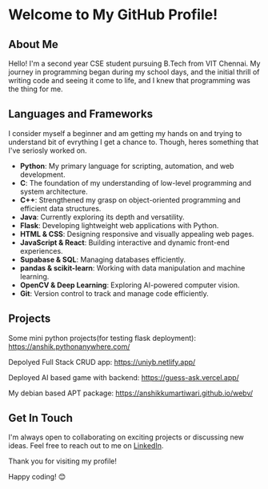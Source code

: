 # Welcome to My GitHub Profile!

## About Me

Hello! I'm a second year CSE student pursuing B.Tech from VIT Chennai. My journey in programming began during my school days, and the initial thrill of writing code and seeing it come to life, and I knew that programming was the thing for me.

## Languages and Frameworks

I consider myself a beginner and am getting my hands on and trying to understand bit of evrything I get a chance to. Though, heres something that I've seriosly worked on.

- **Python**: My primary language for scripting, automation, and web development.
- **C**: The foundation of my understanding of low-level programming and system architecture.
- **C++**: Strengthened my grasp on object-oriented programming and efficient data structures.
- **Java**: Currently exploring its depth and versatility.
- **Flask**: Developing lightweight web applications with Python.
- **HTML & CSS**: Designing responsive and visually appealing web pages.
- **JavaScript & React**: Building interactive and dynamic front-end experiences.
- **Supabase & SQL**: Managing databases efficiently.
- **pandas & scikit-learn**: Working with data manipulation and machine learning.
- **OpenCV & Deep Learning**: Exploring AI-powered computer vision.
- **Git**: Version control to track and manage code efficiently.


## Projects

Some mini python projects(for testing flask deployment):
https://anshik.pythonanywhere.com/

Depolyed Full Stack CRUD app:
https://uniyb.netlify.app/

Deployed AI based game with backend:
https://guess-ask.vercel.app/

My debian based APT package:
https://anshikkumartiwari.github.io/webv/

## Get In Touch

I'm always open to collaborating on exciting projects or discussing new ideas. Feel free to reach out to me on [LinkedIn](https://www.linkedin.com/in/anshikkumartiwari/).

Thank you for visiting my profile!

Happy coding! 😊
